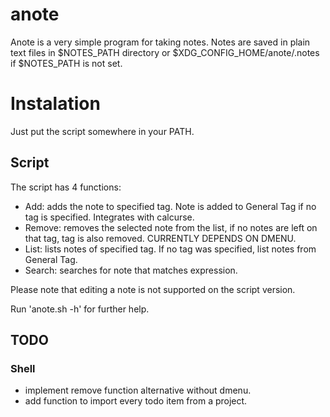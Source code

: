 # anote

Anote is a very simple program for taking notes.
Notes are saved in plain text files in $NOTES_PATH directory or $XDG_CONFIG_HOME/anote/.notes if $NOTES_PATH is not set.

# Instalation
Just put the script somewhere in your PATH.

## Script
The script has 4 functions:
+ Add: adds the note to specified tag. Note is added to General Tag if no tag is specified. Integrates with calcurse.
+ Remove: removes the selected note from the list, if no notes are left on that tag, tag is also removed. CURRENTLY DEPENDS ON DMENU.
+ List: lists notes of specified tag. If no tag was specified, list notes from General Tag.
+ Search: searches for note that matches expression.

Please note that editing a note is not supported on the script version.

Run 'anote.sh -h' for further help.

## TODO

### Shell
+ implement remove function alternative without dmenu.
+ add function to import every todo item from a project.
